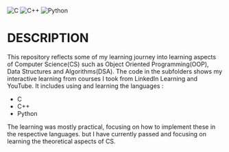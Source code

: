 ![C](https://img.shields.io/badge/c-%2300599C.svg?style=for-the-badge&logo=c&logoColor=white) ![C++](https://img.shields.io/badge/c++-%2300599C.svg?style=for-the-badge&logo=c%2B%2B&logoColor=white) ![Python](https://img.shields.io/badge/python-3670A0?style=for-the-badge&logo=python&logoColor=ffdd54)

# DESCRIPTION
This repository reflects some of my learning journey into learning aspects of Computer Science(CS) such as Object Oriented Programming(OOP), Data Structures and Algorithms(DSA).
The code in the subfolders shows my interactive learning from courses I took from LinkedIn Learning and YouTube.
It includes using and learning the languages :
- C
- C++
- Python

The learning was mostly practical, focusing on how to implement these in the respective languages. but I have currently passed and focusing on learning the theoretical aspects of CS.
